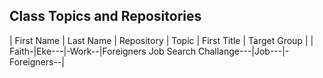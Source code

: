 ## Class Topics and Repositories


| First Name | Last Name | Repository | Topic | First Title | Target Group |
|   Faith-|Eke---|-Work--|Foreigners Job Search Challange---|Job---|-Foreigners--|
